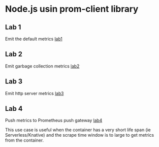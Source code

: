 # Node.js usin prom-client library

## Lab 1

Emit the default metrics [lab1](./lab1/README.md)

## Lab 2

Emit garbage collection metrics [lab2](./lab2/README.md)

## Lab 3

Emit http server metrics [lab3](./lab3/README.md)

## Lab 4

Push metrics to Prometheus push gateway [lab4](./lab4/README.md)

This use case is useful when the container has a very short life span (ie Serverless/Knative) and the scrape time window is to large to get metrics from the container.



